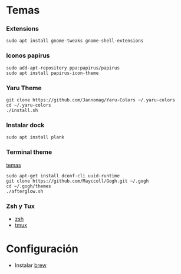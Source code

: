 # Temas

### Extensions

```
sudo apt install gnome-tweaks gnome-shell-extensions
```

### Iconos papirus

```
sudo add-apt-repository ppa:papirus/papirus
sudo apt install papirus-icon-theme
```

### Yaru Theme

```
git clone https://github.com/Jannomag/Yaru-Colors ~/.yaru-colors
cd ~/.yaru-colors
./install.sh
```

### Instalar dock

```
sudo apt install plank
```

### Terminal theme

[temas](/afterglow.sh)

```
sudo apt-get install dconf-cli uuid-runtime
git clone https://github.com/Mayccoll/Gogh.git ~/.gogh
cd ~/.gogh/themes
./afterglow.sh
```

### Zsh y Tux

- [zsh](../zsh)
- [tmux](../tmux)

# Configuración

- Instalar [brew](https://brew.sh/)
